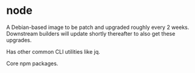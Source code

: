 # node

A Debian-based image to be patch and upgraded roughly every 2 weeks. Downstream builders will update shortly thereafter to also get these upgrades.

Has other common CLI utilities like jq.

Core npm packages.